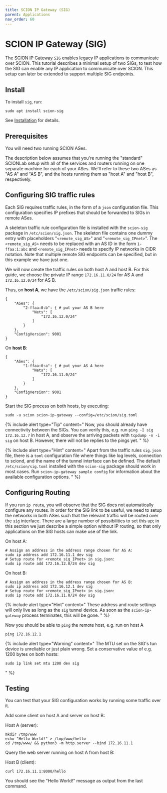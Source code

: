 ```yaml
---
title: SCION IP Gateway (SIG)
parent: Applications
nav_order: 60
---
```


# SCION IP Gateway (SIG)

The [SCION IP Gateway `SIG`](https://github.com/netsec-ethz/scion/tree/scionlab/go/sig) enables legacy IP applications to communicate over SCION.
This tutorial describes a minimal setup of two SIGs, to test how the SIG can enable any IP application to communicate over SCION. This setup can later be extended to support multiple SIG endpoints.

## Install

To install `sig`, run:
```shell
sudo apt install scion-sig
```
See [Installation](../install/pkg.html#applications) for details.


## Prerequisites

You will need two running SCION ASes.

The description below assumes that you're running the "standard" SCIONLab setup with all of the services and routers running on one separate machine for each of your ASes.
We'll refer to these two ASes as "AS A" and "AS B", and the hosts running them as "host A" and "host B", respectively.

## Configuring SIG traffic rules

Each SIG requires traffic rules, in the form of a `json` configuration file.
This configuration specifies IP prefixes that should be forwarded to SIGs in remote ASes.


A skeleton traffic rule configuration file is installed with the `scion-sig` package in `/etc/scion/sig.json`.
The skeleton file contains one dummy entry with placeholders "`<remote_sig_AS>`" and "`<remote_sig_IPnet>`".
The `<remote_sig_AS>` needs to be replaced with an AS ID in the form `1-ffaa:1:abc` and `<remote_sig_IPnet>` needs to specify IP networks in CIDR notation.
Note that multiple remote SIG endpoints can be specified, but in this example we have just one.

We will now create the traffic rules on both host A and host B.
For this guide, we choose the private IP range `172.16.11.0/24` for AS A and `172.16.12.0/24` for AS B.

Thus, on **host A**, we have the `/etc/scion/sig.json` traffic rules:
```
{
    "ASes": {
        "2-ffaa:0:b": { # put your AS B here
            "Nets": [
                "172.16.12.0/24"
            ]
        }
    },
    "ConfigVersion": 9001
}
```

On **host B**:
```
{
    "ASes": {
        "1-ffaa:0:a": { # put your AS A here
            "Nets": [
                "172.16.11.0/24"
            ]
        }
    },
    "ConfigVersion": 9001
}
```


Start the SIG process on both hosts, by executing:
```shell
sudo -u scion scion-ip-gateway --config=/etc/scion/sig.toml
```

{% include alert type="Tip" content="
Now, you should already have connectivity between the SIGs. You can verify this, e.g. run `ping -I sig 172.16.12.7` in host A, and observe the arriving packets with `tcpdump -n -i sig` on host B. However, there will not be replies to the pings yet.
" %}

{% include alert type="Hint" content="
Apart from the traffic rules `sig.json` file, there is a `toml` configuration file where things like log levels, connection to sciond, and the name of the tunnel interface can be defined.
The default `/etc/scion/sig.toml` installed with the `scion-sig` package should work in most cases.
Run `scion-ip-gateway sample config` for information about the available configuration options.
" %}

## Configuring Routing

If you run `ip route`, you will observe that the SIG does not automatically configure any routes.
In order for the SIG link to be useful, we need to setup the networks in both ASes such that the relevant traffic will be routed over the `sig` interface.
There are a large number of possibilities to set this up; in this section we just describe a simple option without IP routing, so that only applications on the SIG hosts can make use of the link.

On host A:
```shell
# Assign an address in the address range chosen for AS A:
sudo ip address add 172.16.11.1 dev sig
# Setup route for <remote_sig_IPnet> in sig.json:
sudo ip route add 172.16.12.0/24 dev sig
```

On host B:
```shell
# Assign an address in the address range chosen for AS B:
sudo ip address add 172.16.12.1 dev sig
# Setup route for <remote_sig_IPnet> in sig.json:
sudo ip route add 172.16.11.0/24 dev sig
```

{% include alert type="Hint" content="
These address and route settings will only live as long as the `sig` tunnel device. As soon as the `scion-ip-gateway` process terminates, this will be gone.
" %}

Now you should be able to `ping` the remote host, e.g. run on host A
```shell
ping 172.16.12.1
```

{% include alert type="Warning" content="
The MTU set on the SIG's tun device is unreliable or just plain wrong. Set a conservative value of e.g. 1200 bytes on both hosts:
```shell
sudo ip link set mtu 1200 dev sig
```
" %}

## Testing

You can test that your SIG configuration works by running some traffic over it.

Add some client on host A and server on host B:

Host A (server):
```shell
mkdir /tmp/www
echo "Hello World!" > /tmp/www/hello
cd /tmp/www/ && python3 -m http.server --bind 172.16.11.1
```

Query the web server running on host A from host B:

Host B (client):
```shell
curl 172.16.11.1:8000/hello
```

You should see the "Hello World!" message as output from the last command.
